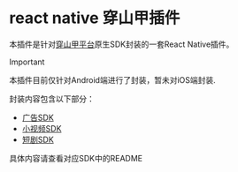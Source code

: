 # react native 穿山甲插件

本插件是针对[穿山甲平台](https://www.csjplatform.com/)原生SDK封装的一套React Native插件。

> [!IMPORTANT]
> 本插件目前仅针对Android端进行了封装，暂未对iOS端封装.

封装内容包含以下部分：
* [广告SDK](https://github.com/blacksharksjc/rn-csj/tree/main/packages/ad/README.md)
* [小视频SDK](https://github.com/blacksharksjc/rn-csj/tree/main/packages/dp/README.md)
* [短剧SDK](https://github.com/blacksharksjc/rn-csj/tree/main/packages/djx/README.md)

具体内容请查看对应SDK中的README
